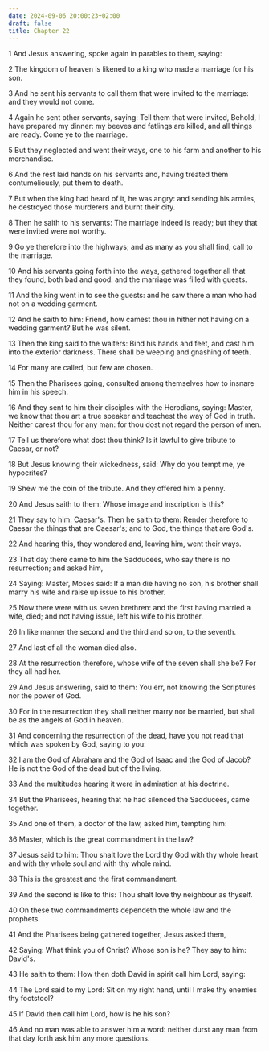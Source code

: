 ```yaml
---
date: 2024-09-06 20:00:23+02:00
draft: false
title: Chapter 22
---
```




1 And Jesus answering, spoke again in parables to them, saying:

2 The kingdom of heaven is likened to a king who made a marriage for his son.

3 And he sent his servants to call them that were invited to the marriage: and they would not come.

4 Again he sent other servants, saying: Tell them that were invited, Behold, I have prepared my dinner: my beeves and fatlings are killed, and all things are ready. Come ye to the marriage.

5 But they neglected and went their ways, one to his farm and another to his merchandise.

6 And the rest laid hands on his servants and, having treated them contumeliously, put them to death.

7 But when the king had heard of it, he was angry: and sending his armies, he destroyed those murderers and burnt their city.

8 Then he saith to his servants: The marriage indeed is ready; but they that were invited were not worthy.

9 Go ye therefore into the highways; and as many as you shall find, call to the marriage.

10 And his servants going forth into the ways, gathered together all that they found, both bad and good: and the marriage was filled with guests.

11 And the king went in to see the guests: and he saw there a man who had not on a wedding garment.

12 And he saith to him: Friend, how camest thou in hither not having on a wedding garment? But he was silent.

13 Then the king said to the waiters: Bind his hands and feet, and cast him into the exterior darkness. There shall be weeping and gnashing of teeth.

14 For many are called, but few are chosen.

15 Then the Pharisees going, consulted among themselves how to insnare him in his speech.

16 And they sent to him their disciples with the Herodians, saying: Master, we know that thou art a true speaker and teachest the way of God in truth. Neither carest thou for any man: for thou dost not regard the person of men.

17 Tell us therefore what dost thou think? Is it lawful to give tribute to Caesar, or not?

18 But Jesus knowing their wickedness, said: Why do you tempt me, ye hypocrites?

19 Shew me the coin of the tribute. And they offered him a penny.

20 And Jesus saith to them: Whose image and inscription is this?

21 They say to him: Caesar's. Then he saith to them: Render therefore to Caesar the things that are Caesar's; and to God, the things that are God's.

22 And hearing this, they wondered and, leaving him, went their ways.

23 That day there came to him the Sadducees, who say there is no resurrection; and asked him,

24 Saying: Master, Moses said: If a man die having no son, his brother shall marry his wife and raise up issue to his brother.

25 Now there were with us seven brethren: and the first having married a wife, died; and not having issue, left his wife to his brother.

26 In like manner the second and the third and so on, to the seventh.

27 And last of all the woman died also.

28 At the resurrection therefore, whose wife of the seven shall she be? For they all had her.

29 And Jesus answering, said to them: You err, not knowing the Scriptures nor the power of God.

30 For in the resurrection they shall neither marry nor be married, but shall be as the angels of God in heaven.

31 And concerning the resurrection of the dead, have you not read that which was spoken by God, saying to you:

32 I am the God of Abraham and the God of Isaac and the God of Jacob? He is not the God of the dead but of the living.

33 And the multitudes hearing it were in admiration at his doctrine.

34 But the Pharisees, hearing that he had silenced the Sadducees, came together.

35 And one of them, a doctor of the law, asked him, tempting him:

36 Master, which is the great commandment in the law?

37 Jesus said to him: Thou shalt love the Lord thy God with thy whole heart and with thy whole soul and with thy whole mind.

38 This is the greatest and the first commandment.

39 And the second is like to this: Thou shalt love thy neighbour as thyself.

40 On these two commandments dependeth the whole law and the prophets.

41 And the Pharisees being gathered together, Jesus asked them,

42 Saying: What think you of Christ? Whose son is he? They say to him: David's.

43 He saith to them: How then doth David in spirit call him Lord, saying:

44 The Lord said to my Lord: Sit on my right hand, until I make thy enemies thy footstool?

45 If David then call him Lord, how is he his son?

46 And no man was able to answer him a word: neither durst any man from that day forth ask him any more questions.

